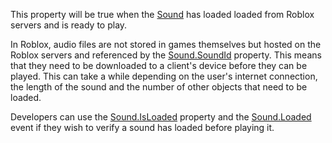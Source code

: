 This property will be true when the [Sound](https://create.roblox.com/docs/reference/engine/classes/Sound) has loaded loaded from Roblox
servers and is ready to play.

In Roblox, audio files are not stored in games themselves but hosted on
the Roblox servers and referenced by the [Sound.SoundId](https://create.roblox.com/docs/reference/engine/classes/Sound#SoundId) property. This
means that they need to be downloaded to a client's device before they can
be played. This can take a while depending on the user's internet
connection, the length of the sound and the number of other objects that
need to be loaded.

Developers can use the [Sound.IsLoaded](https://create.roblox.com/docs/reference/engine/classes/Sound#IsLoaded) property and the [Sound.Loaded](https://create.roblox.com/docs/reference/engine/classes/Sound#Loaded)
event if they wish to verify a sound has loaded before playing it.